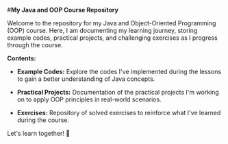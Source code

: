 #**My Java and OOP Course Repository**

Welcome to the repository for my Java and Object-Oriented Programming (OOP) course. Here, I am documenting my learning journey, storing example codes, practical projects, and challenging exercises as I progress through the course.

**Contents:**

- **Example Codes:** Explore the codes I've implemented during the lessons to gain a better understanding of Java concepts.

- **Practical Projects:** Documentation of the practical projects I'm working on to apply OOP principles in real-world scenarios.

- **Exercises:** Repository of solved exercises to reinforce what I've learned during the course.

Let's learn together! 🚀
